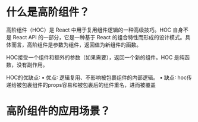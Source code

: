 # 什么是高阶组件？
高阶组件（HOC）是 React 中用于复用组件逻辑的一种高级技巧。HOC 自身不是 React API 的一部分，它是一种基于 React 的组合特性而形成的设计模式。具体而言，高阶组件是参数为组件，返回值为新组件的函数。

HOC接受一个组件和额外的参数（如果需要），返回一个新的组件。HOC 是纯函数，没有副作用。

HOC的优缺点∶
• 优点∶ 逻辑复用、不影响被包裹组件的内部逻辑。 
• 缺点∶ hoc传递给被包裹组件的props容易和被包裹后的组件重名，进而被覆盖

# 高阶组件的应用场景？
[](https://zhuanlan.zhihu.com/p/61711492)